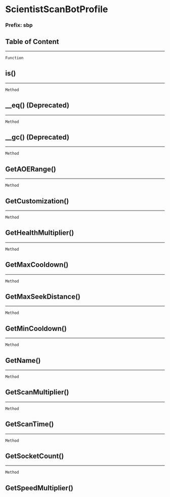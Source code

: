 ScientistScanBotProfile
=======================

### Prefix: sbp

Table of Content
---------------- 

<!-- toc -->

------------------------------------------------------------------------

`Function`

is()
----

------------------------------------------------------------------------

`Method`

\_\_eq() (Deprecated)
---------------------

------------------------------------------------------------------------

`Method`

\_\_gc() (Deprecated)
---------------------

------------------------------------------------------------------------

`Method`

GetAOERange()
-------------

------------------------------------------------------------------------

`Method`

GetCustomization()
------------------

------------------------------------------------------------------------

`Method`

GetHealthMultiplier()
---------------------

------------------------------------------------------------------------

`Method`

GetMaxCooldown()
----------------

------------------------------------------------------------------------

`Method`

GetMaxSeekDistance()
--------------------

------------------------------------------------------------------------

`Method`

GetMinCooldown()
----------------

------------------------------------------------------------------------

`Method`

GetName()
---------

------------------------------------------------------------------------

`Method`

GetScanMultiplier()
-------------------

------------------------------------------------------------------------

`Method`

GetScanTime()
-------------

------------------------------------------------------------------------

`Method`

GetSocketCount()
----------------

------------------------------------------------------------------------

`Method`

GetSpeedMultiplier()
--------------------
